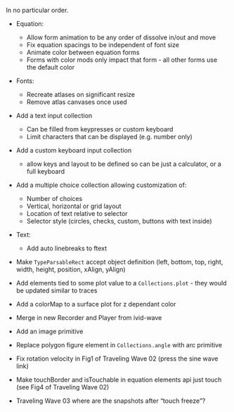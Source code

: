 In no particular order.

* Equation:
  - Allow form animation to be any order of dissolve in/out and move
  - Fix equation spacings to be independent of font size
  - Animate color between equation forms
  - Forms with color mods only impact that form - all other forms use the default color

* Fonts:
  - Recreate atlases on significant resize
  - Remove atlas canvases once used

* Add a text input collection
  - Can be filled from keypresses or custom keyboard
  - Limit characters that can be displayed (e.g. number only)

* Add a custom keyboard input collection
  - allow keys and layout to be defined so can be just a calculator, or a full keyboard

* Add a multiple choice collection allowing customization of:
  - Number of choices
  - Vertical, horizontal or grid layout
  - Location of text relative to selector
  - Selector style (circles, checks, custom, buttons with text inside)

* Text:
  - Add auto linebreaks to ftext

* Make `TypeParsableRect` accept object definition (left, bottom, top, right, width, height, position, xAlign, yAlign)
* Add elements tied to some plot value to a `Collections.plot` - they would be updated similar to traces
* Add a colorMap to a surface plot for z dependant color
* Merge in new Recorder and Player from ivid-wave
* Add an image primitive
* Replace polygon figure element in `Collections.angle` with arc primitive
* Fix rotation velocity in Fig1 of Traveling Wave 02 (press the sine wave link)
* Make touchBorder and isTouchable in equation elements api just touch (see Fig4 of Traveling Wave 02)
* Traveling Wave 03 where are the snapshots after “touch freeze”?



